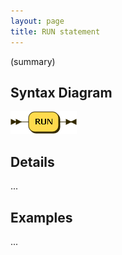 ```yaml
---
layout: page
title: RUN statement
---
```


(summary)


## Syntax Diagram

![Syntax diagram](/diagram/RUN-statement.png)


## Details

...


## Examples

...
